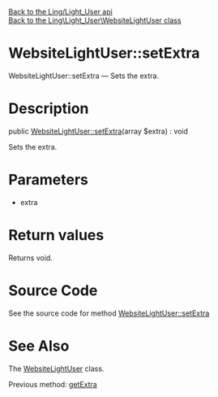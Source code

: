 [Back to the Ling/Light_User api](https://github.com/lingtalfi/Light_User/blob/master/doc/api/Ling/Light_User.md)<br>
[Back to the Ling\Light_User\WebsiteLightUser class](https://github.com/lingtalfi/Light_User/blob/master/doc/api/Ling/Light_User/WebsiteLightUser.md)


WebsiteLightUser::setExtra
================



WebsiteLightUser::setExtra — Sets the extra.




Description
================


public [WebsiteLightUser::setExtra](https://github.com/lingtalfi/Light_User/blob/master/doc/api/Ling/Light_User/WebsiteLightUser/setExtra.md)(array $extra) : void




Sets the extra.




Parameters
================


- extra

    


Return values
================

Returns void.








Source Code
===========
See the source code for method [WebsiteLightUser::setExtra](https://github.com/lingtalfi/Light_User/blob/master/WebsiteLightUser.php#L428-L431)


See Also
================

The [WebsiteLightUser](https://github.com/lingtalfi/Light_User/blob/master/doc/api/Ling/Light_User/WebsiteLightUser.md) class.

Previous method: [getExtra](https://github.com/lingtalfi/Light_User/blob/master/doc/api/Ling/Light_User/WebsiteLightUser/getExtra.md)<br>

